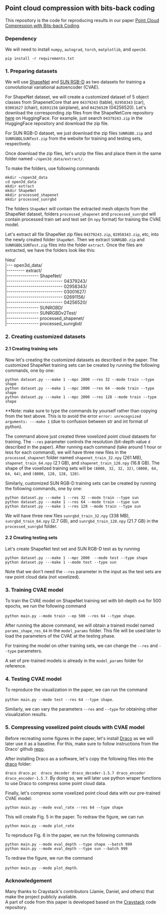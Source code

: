 ## Point cloud compression with bits-back coding
This repository is the code for reproducing results in our paper 
[Point Cloud Compression with Bits-back Coding](https://hieunq95.github.io/).

### Dependency
We will need to install `numpy`, `autograd`, `torch`, `matplotlib`, and `open3d`.

`pip install -r requirements.txt`

### 1. Preparing datasets
We will use [ShapeNet](https://huggingface.co/datasets/ShapeNet/ShapeNetCore) 
and [SUN RGB-D](https://rgbd.cs.princeton.edu/challenge.html) as two datasets for 
training a convolutional variational autoencoder (CVAE).

For ShapeNet dataset, we will create a customized dataset of 5 object classes from ShapenetCore that are 
`04379243` (table), `02958343` (car), `03001627` (chair), `02691156` (airplane), and `04256520` (04256520).
Let's download the corresponding zip files from the ShapeNetCore repository 
[here](https://huggingface.co/datasets/ShapeNet/ShapeNetCore/tree/main) on HuggingFace. For example, just search
`04379243.zip` in the HuggingFace repository and download the zip file.

For SUN RGB-D dataset, we just download the zip files `SUNRGBD.zip` and `SUNRGBDLSUNTest.zip` from the website 
for training and testing sets, respectively.

Once download the zip files, let's unzip the files and place them in the same folder named `~/open3d_data/extract/`.

To make the folders, use following commands

`mkdir ~/open3d_data`  
`cd open3d_data`  
`mkdir extract`  
`mkdir ShapeNet`  
`mkdir processed_shapenet`  
`mkdir processed_sunrgbd`

The folders `ShapeNet` will contain the extracted mesh objects from the ShapeNet dataset, 
folders `processed_shapenet` and `processed_sunrgbd` will contain processed train set and test set (in `npy` format) 
for training the CVAE model.

Let's extract all file ShapeNet zip files `04379243.zip`, `02958343.zip`, etc, into the newly created folder `ShapeNet`.
Then we extract `SUNRGBD.zip` and `SUNRGBDLSUNTest.zip` files into the folder `extract`.
Once the files are extracted, we have the folders look like this:

hieu/  
|--- open3d_data/  
|--------- extract/  
|---------------- ShapeNet/  
|---------------------------- 04379243/  
|---------------------------- 02958343/  
|---------------------------- 03001627/  
|---------------------------- 02691156/  
|---------------------------- 04256520/  
|---------------- SUNRGBD/  
|---------------- SUNRGBDv2Test/  
|---------------- processed_shapenet/  
|---------------- processed_sunrgbd/

### 2. Creating customized datasets
#### 2.1 Creating training sets
Now let's creating the customized datasets as described in the paper.
The customized ShapeNet training sets can be created by running the following commands, one by one:

`python dataset.py ---make 1 --mpc 2000 --res 32 --mode train --type shape`  
`python dataset.py ---make 1 --mpc 2000 --res 64 --mode train --type shape`  
`python dataset.py ---make 1 --mpc 2000 --res 128 --mode train --type shape`

**Note: make sure to type the commands by yourself rather than copying from the text above. This is 
to avoid the error `error: unrecognized arguments: ---make 1` (due to confusion between str and int format of python).

The command above just created three voxelized point cloud datasets for training. 
The `--res` parameter controls the resolution (bit-depth value `d` described in the paper).
After running each command (take around 1 hour or less for each command), we will have three
new files in the `processed_shapenet` folder named `shapenet_train_32.npy` (261 MB), `shapenet_train_64.npy` (2.1 GB), 
and `shapenet_train_128.npy` (16.8 GB). The shape of the voxelized training sets will be `(8000, 32, 32, 32)`, `(8000, 64, 64, 64)`, 
and `(8000, 128, 128, 128)`.

Similarly, customized SUN RGB-D training sets can be created by running the following commands, one by one:

`python dataset.py ---make 1 --res 32 --mode train --type sun`  
`python dataset.py ---make 1 --res 64 --mode train --type sun`  
`python dataset.py ---make 1 --res 128 --mode train --type sun`

We will have three new files `sunrgbd_train_32.npy` (338 MB), `sunrgbd_train_64.npy` (2.7 GB), 
and `sunrgbd_train_128.npy` (21.7 GB) 
in the `processed_sunrgbd` folder.

#### 2.2 Creating testing sets
Let's create ShapeNet test set and SUN RGB-D test as by running  

`python dataset.py ---make 1 --mpc 2000  --mode test --type shape`  
`python dataset.py ---make 1 --mode test --type sun`  

Note that we don't need the `--res` parameter in the input as the test sets are raw point cloud data (not voxelized).

### 3. Training CVAE model
To train the CVAE model on ShapeNet training set with bit-depth `d=6` for 500 epochs, we run the following command  

`python main.py --mode train --ep 500 --res 64 --type shape`.  

After running the above command, we will obtain a trained model named `params_shape_res_64` in the `model_params`
folder. This file will be used later to load the parameters of the CVAE at the testing phase.

For training the model on other training sets, we can change the `--res` and `--type` parameters.

A set of pre-trained models is already in the `model_params` folder for reference.

### 4. Testing CVAE model
To reproduce the visualization in the paper, we can run the command

`python main.py --mode test --res 64 --type shape`.

Similarly, we can vary the parameters `--res` and `--type` for obtaining other visualization results.

### 5. Compressing voxelized point clouds with CVAE model

Before recreating some figures in the paper, let's install [Draco](https://github.com/google/draco) as we will later use
it as a baseline. For this, make sure to follow instructions from the 
Draco' github [repo](https://github.com/google/draco/blob/main/BUILDING.md).

After installing Draco as a software, let's copy the following files into the 
[draco](https://github.com/hieunq95/gpcc-bits-back/tree/main/draco) folder:

`draco draco.pc  draco_decoder draco_decoder-1.5.7 draco_encoder draco_encoder-1.5.7`.
By doing so, we will later use python wraper functions to use Draco to compress some point cloud data.

Finally, let's compress some voxelized point cloud data with our pre-trained CVAE model:  

`python main.py --mode eval_rate --res 64 --type shape`

This will create Fig. 5 in the paper. To redraw the figure, we can run 

`python main.py --mode plot_rate`

To reproduce Fig. 6 in the paper, we run the following commands

`python main.py --mode eval_depth --type shape --batch 999`  
`python main.py --mode eval_depth --type sun --batch 999`

To redraw the figure, we run the command

`python main.py --mode plot_depth`.


### Acknowledgement
Many thanks to Craystack's contributors (Jamie, Daniel, and others) that make the project publicly available.  
A part of code from this paper is developed based on the [Craystack](https://github.com/j-towns/craystack) 
code repository.
